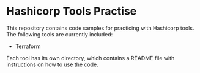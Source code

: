 # Hashicorp Tools Practise

This repository contains code samples for practicing with Hashicorp tools. The following tools are currently included:

- Terraform

Each tool has its own directory, which contains a README file with instructions on how to use the code.

